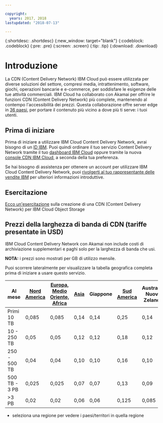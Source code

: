 ```yaml
---

copyright:
  years: 2017, 2018
lastupdated: "2018-07-13"

---
```


{:shortdesc: .shortdesc}
{:new_window: target="blank"}
{:codeblock: .codeblock}
{:pre: .pre}
{:screen: .screen}
{:tip: .tip}
{:download: .download}

# Introduzione

La CDN (Content Delivery Network) IBM Cloud può essere utilizzata per diverse soluzioni del settore, compresi media, intrattenimento, software, giochi, operazioni bancarie e e-commerce, per soddisfare le esigenze delle tue attività commerciali. IBM Cloud ha collaborato con Akamai per offrire le funzioni CDN (Content Delivery Network) più complete, mantenendo al contempo l'accessibilità dei prezzi. Questa collaborazione offre server edge in [36 paesi](edge-servers.html#list-of-edge-servers), per portare il contenuto più vicino a dove più ti serve: i tuoi utenti.

## Prima di iniziare

Prima di iniziare a utilizzare IBM Cloud Content Delivery Network, avrai bisogno di un [ID IBM](https://www.ibm.com/account/us-en/signup/register.html). Puoi quindi ordinare il tuo servizio Content Delivery Network tramite il tuo [dashboard IBM Cloud](https://console.bluemix.net/catalog/infrastructure/cdn-powered-by-akamai) oppure tramite la nuova [console CDN IBM Cloud](https://www.ibm.com/cloud/cdn), a seconda della tua preferenza.

Se hai bisogno di assistenza per ottenere un account per utilizzare IBM Cloud Content Delivery Network, puoi [rivolgerti al tuo rappresentante delle vendite IBM](https://www.ibm.com/cloud-computing/bluemix/contact-us) per ulteriori informazioni introduttive.

## Esercitazione

[Ecco un'esercitazione](https://console.bluemix.net/docs/tutorials/static-files-cdn.html#accelerate-delivery-of-static-files-using-a-cdn) sulla creazione di una CDN (Content Delivery Network) per IBM Cloud Object Storage

## Prezzi della larghezza di banda di CDN (tariffe presentate in USD)

IBM Cloud Content Delivery Network con Akamai non include costi di archiviazione supplementari e paghi solo per la larghezza di banda che usi.

**NOTA:** i prezzi sono mostrati per GB di utilizzo mensile.

Puoi scorrere lateralmente per visualizzare la tabella geografica completa prima di iniziare a usare questo servizio.

|Al mese| [Nord America](north-america-region.html) | [Europa, Medio Oriente, Africa](emea-region.html) | [Asia](asia-region.html) | Giappone | [Sud America](south-america-region.html) | Australia, Nuova Zelanda | India |
|-------|-----|-----|-----|-----|-----|----|-----|
|Primi 10 TB| 0,085 | 0,085 | 0,14 | 0,14 | 0,25 | 0,14 | 0,17 |
|10 - 250 TB | 0,05 | 0,05 | 0,12 | 0,12 | 0,18 | 0,12 | 0,11 |
|250 - 500 TB| 0,04 | 0,04 | 0,10 | 0,10 | 0,16 | 0,10 | 0,10 |
|500 TB - 3 PB| 0,025 | 0,025| 0,07 | 0,07 | 0,13 | 0,09 | 0,09 |
|\>3 PB| 0,02 | 0,02 | 0,06 | 0,06 | 0,125 | 0,085 | 0,085 |
* seleziona una regione per vedere i paesi/territori in quella regione
